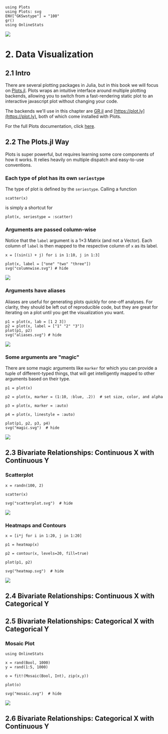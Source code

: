 ```@setup viz
using Plots
using Plots: svg
ENV["GKSwstype"] = "100"
gr()
using OnlineStats
```

![](http://docs.juliaplots.org/latest/examples/img/lorenz.gif)

# 2. Data Visualization

## 2.1 Intro

There are several plotting packages in Julia, but in this book we will focus on 
[Plots.jl](https://github.com/JuliaPlots/Plots.jl).  Plots wraps an intuitive interface 
around multiple plotting backends, allowing you to switch from a fast-rendering static plot 
to an interactive javascript plot without changing your code.

The backends we'll use in this chapter are [GR.jl](https://github.com/jheinen/GR.jl) and 
[https://plot.ly](https://plot.ly), both of which come installed with Plots.

For the full Plots documentation, click [here](http://docs.juliaplots.org/latest/).

## 2.2 The Plots.jl Way 

Plots is super powerful, but requires learning some core components of how it works.  It relies
heavily on multiple dispatch and easy-to-use conventions.


### Each type of plot has its own `seriestype`

The type of plot is defined by the `seriestype`.  Calling a function 

```
scatter(x)
```

is simply a shortcut for 

```
plot(x, seriestype = :scatter)
```

### Arguments are passed column-wise

Notice that the `label` argument is a 1×3 Matrix (and not a Vector).  Each column of `label` is then mapped
to the respective column of `x` as its label.

```@example viz
x = [(sin(i) + j) for i in 1:10, j in 1:3]

plot(x, label = ["one" "two" "three"])
svg("columnwise.svg") # hide
```
![](columnwise.svg)

### Arguments have aliases

Aliases are useful for generating plots quickly for one-off analyses.  For clarity, they should
be left out of reproducible code, but they are great for iterating on a plot until you get 
the visualization you want.

```@example viz
p1 = plot(x, lab = [1 2 3])
p2 = plot(x, label = ["1" "2" "3"])
plot(p1, p2)
svg("aliases.svg") # hide
```
![](aliases.svg)

### Some arguments are "magic"

There are some magic arguments like `marker` for which you can provide a tuple of different-typed
things, that will get intelligently mapped to other arguments based on their type.

```@example viz
p1 = plot(x)

p2 = plot(x, marker = (1:10, :blue, .2))  # set size, color, and alpha

p3 = plot(x, marker = :auto)

p4 = plot(x, linestyle = :auto)

plot(p1, p2, p3, p4)
svg("magic.svg")  # hide
```
![](magic.svg)

## 2.3 Bivariate Relationships: Continuous X with Continuous Y 

### Scatterplot 
```@example viz 
x = randn(100, 2)

scatter(x)

svg("scatterplot.svg")  # hide
```
![](scatterplot.svg)

### Heatmaps and Contours
```@example viz 
x = [i*j for i in 1:20, j in 1:20]

p1 = heatmap(x)

p2 = contour(x, levels=20, fill=true)

plot(p1, p2)

svg("heatmap.svg")  # hide 
```
![](heatmap.svg)

## 2.4 Bivariate Relationships: Continuous X with Categorical Y

## 2.5 Bivariate Relationships: Categorical X with Categorical Y 

### Mosaic Plot 

```@example viz
using OnlineStats

x = rand(Bool, 1000)
y = rand(1:5, 1000)

o = fit!(Mosaic(Bool, Int), zip(x,y))

plot(o)

svg("mosaic.svg")  # hide
```
![](mosaic.svg)

## 2.6 Bivariate Relationships: Categorical X with Continuous Y


